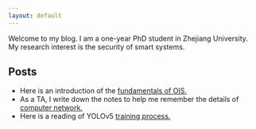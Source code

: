 ```yaml
---
layout: default
---
```


Welcome to my blog. I am a one-year PhD student in Zhejiang University. My research interest is the security of smart systems.

## Posts

- Here is an introduction of the [fundamentals of OIS.](./_posts/2022-04-24-OIS-white-paper.md)
- As a TA, I write down the notes to help me remember the details of [computer network.](./_posts/2022-04-14-computer-network.md)
- Here is a reading of YOLOv5 [training process.](./_posts/2022-04-14-YOLOv5-train.md)

